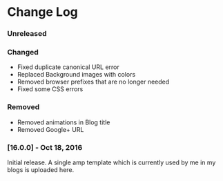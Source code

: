 # Change Log

### Unreleased
### Changed
 - Fixed duplicate canonical URL error
 - Replaced Background images with colors
 - Removed browser prefixes that are no longer needed
 - Fixed some CSS errors

### Removed
 - Removed animations in Blog title
 - Removed Google+ URL

### [16.0.0] - Oct 18, 2016
Initial release.
A single amp template which is currently used by me in my blogs is uploaded here.
